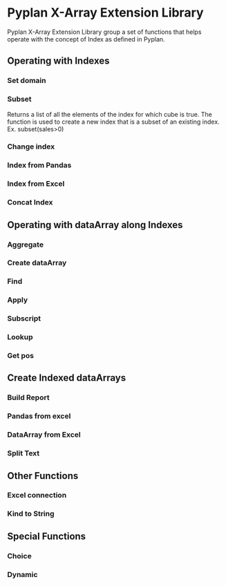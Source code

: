 
# Pyplan X-Array Extension Library

Pyplan X-Array Extension Library group a set of functions that helps operate with the concept of Index as defined in Pyplan.

## Operating with Indexes
### Set domain
### Subset
Returns a list of all the elements of the index for which cube is true. The function is used to create a new index that is a subset of an existing index.
        Ex. subset(sales>0)
### Change index
### Index from Pandas
### Index from Excel
### Concat Index

## Operating with dataArray along Indexes
### Aggregate
### Create dataArray
### Find
### Apply
### Subscript
### Lookup
### Get pos

## Create Indexed dataArrays
### Build Report
### Pandas from excel
### DataArray from Excel
### Split Text

## Other Functions
### Excel connection
### Kind to String

## Special Functions
### Choice
### Dynamic



<!--stackedit_data:
eyJoaXN0b3J5IjpbMTM4OTE4MTUwMSwtNjE4OTM4NTg3LC02Mj
Y3NzcwODIsMTYxMjE5ODQ2OF19
-->